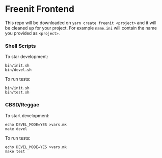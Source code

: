 # Freenit Frontend

This repo will be downloaded on `yarn create freenit <project>` and it will be cleaned up for your project. For example `name.ini` will contain the name you provided as `<project>`.

### Shell Scripts
To star development:
```
bin/init.sh
bin/devel.sh
```

To run tests:
```
bin/init.sh
bin/test.sh
```

### CBSD/Reggae
To start development:
```
echo DEVEL_MODE=YES >vars.mk
make devel
```

To run tests:
```
echo DEVEL_MODE=YES >vars.mk
make test
```
